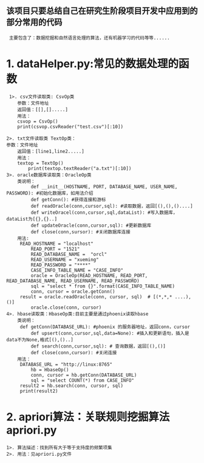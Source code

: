 ## 该项目只要总结自己在研究生阶段项目开发中应用到的部分常用的代码 
     主要包含了：数据挖掘和自然语言处理的算法，还有机器学习的代码等等......

# 1. dataHelper.py:常见的数据处理的函数
     1>. csv文件读取类: CsvOp类  
        参数：文件地址  
        返回值：[[],[].....]    
        用法：  
		csvop = CsvOp()  
		print(csvop.csvReader("test.csv")[:10])  
  
    2>. txt文件读取类 TextOp类：  
 	参数：文件地址  
        返回值：[line1,line2.....]  
        用法：  
		textop = TextOp()  
        	print(textop.textReader("a.txt")[:10])  
    3>. oracle数据库读取类：OracleOp类  
        类说明：  
             def __init__(HOSTNAME, PORT, DATABASE_NAME, USER_NAME, PASSWORD): #初始化数据库，如用法介绍  
             def getConn(): #获得连接和游标  
             def readOracle(conn,cursor,sql): #读取数据，返回[(),(),()....]  
             def writeOracel(conn,cursor,sql,dataList): #写入数据库，dataList为[{},{}..]  
             def updateOracle(conn,cursor,sql): #更新数据库  
             def close(conn,sursor): #关闭数据库连接   
        用法:      
	     READ_HOSTNAME = "localhost"  
             READ_PORT = "1521"  
             READ_DATABASE_NAME =  "orcl"  
             READ_USERNAME = "xueming"  
             READ_PASSWORD = "****"  
             CASE_INFO_TABLE_NAME = "CASE_INFO"  
             oracle = OracleOp(READ_HOSTNAME, READ_PORT, READ_DATABASE_NAME, READ_USERNAME, READ_PASSWORD)  
             sql = "select * from {}".format(CASE_INFO_TABLE_NAME)    
             conn, cursor = oracle.getConn()      
	     result = oracle.readOracle(conn, cursor, sql)  # [(*,*,* ....),()]   
             oracle.close(conn, cursor)    
    4>. hbase读取类：HbaseOp类:目前主要是通过phoenix读取hbase     
        类说明：   
	     def getConn(DATABASE_URL): #phoenix 的服务器地址，返回conn，cursor  
             def upsert(conn,cursor,sql,data=None): #插入和更新语句，插入是data不为None,格式[(),()..]  
             def search(conn,cursor,sql): # 查询数据，返回[(),()]  
             def close(conn,cursor): #关闭连接  
        用法：  
	     DATABASE_URL = "http://linux:8765"    
    	     hb = HbaseOp()    
    	     conn, cursor = hb.getConn(DATABASE_URL)     
    	     sql = "select COUNT(*) from CASE_INFO"            
	     result2 = hb.search(conn, cursor, sql)      
	     print(result2)    
# 2. apriori算法：关联规则挖掘算法 apriori.py
	1>. 算法描述：找到所有大于等于支持度的频繁项集      
	2>. 用法：见apriori.py文件      





